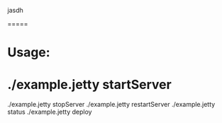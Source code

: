 jasdh

=====

Usage:
=====
./example.jetty startServer
=====
./example.jetty stopServer
./example.jetty restartServer
./example.jetty status
./example.jetty deploy
